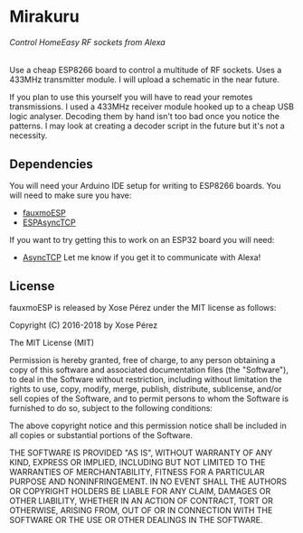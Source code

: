 # Mirakuru
###### _Control HomeEasy RF sockets from Alexa_


Use a cheap ESP8266 board to control a multitude of RF sockets. Uses a 433MHz transmitter module. I will upload a schematic in the near future.

If you plan to use this yourself you will have to read your remotes transmissions.  I used a 433MHz receiver module hooked up to a cheap USB logic analyser. Decoding them by hand isn't too bad once you notice the patterns. I may look at creating a decoder script in the future but it's not a necessity.


## Dependencies
You will need your Arduino IDE setup for writing to ESP8266 boards. You will need to make sure you have:
* [fauxmoESP](https://github.com/simap/fauxmoesp)
* [ESPAsyncTCP](https://github.com/me-no-dev/ESPAsyncTCP)

If you want to try getting this to work on an ESP32 board you will need:
* [AsyncTCP](https://github.com/me-no-dev/AsyncTCP)
Let me know if you get it to communicate with Alexa!


## License
fauxmoESP is released by Xose Pérez under the MIT license as follows:

Copyright (C) 2016-2018 by Xose Pérez

The MIT License (MIT)

Permission is hereby granted, free of charge, to any person obtaining a copy of this software and associated documentation files (the "Software"), to deal in the Software without restriction, including without limitation the rights to use, copy, modify, merge, publish, distribute, sublicense, and/or sell copies of the Software, and to permit persons to whom the Software is furnished to do so, subject to the following conditions:

The above copyright notice and this permission notice shall be included in all copies or substantial portions of the Software.

THE SOFTWARE IS PROVIDED "AS IS", WITHOUT WARRANTY OF ANY KIND, EXPRESS OR IMPLIED, INCLUDING BUT NOT LIMITED TO THE WARRANTIES OF MERCHANTABILITY, FITNESS FOR A PARTICULAR PURPOSE AND NONINFRINGEMENT. IN NO EVENT SHALL THE AUTHORS OR COPYRIGHT HOLDERS BE LIABLE FOR ANY CLAIM, DAMAGES OR OTHER LIABILITY, WHETHER IN AN ACTION OF CONTRACT, TORT OR OTHERWISE, ARISING FROM, OUT OF OR IN CONNECTION WITH THE SOFTWARE OR THE USE OR OTHER DEALINGS IN THE SOFTWARE.